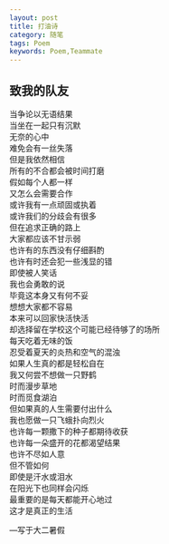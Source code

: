 ```yaml
---
layout: post
title: 打油诗
category: 随笔
tags: Poem
keywords: Poem,Teammate
---
```

## 致我的队友
当争论以无语结果  
当坐在一起只有沉默  
无奈的心中  
难免会有一丝失落  
但是我依然相信  
所有的不合都会被时间打磨  
假如每个人都一样  
又怎么会需要合作  
或许我有一点顽固或执着  
或许我们的分歧会有很多  
但在追求正确的路上  
大家都应该不甘示弱  
也许有的东西没有仔细斟酌  
也许有时还会犯一些浅显的错  
即使被人笑话  
我也会勇敢的说  
毕竟这本身又有何不妥  
想想大家都不容易  
本来可以回家快活快活  
却选择留在学校这个可能已经待够了的场所  
每天吃着无味的饭  
忍受着夏天的炎热和空气的混浊    
如果人生真的都是轻松自在  
我又何尝不想做一只野鹤  
时而漫步草地  
时而觅食湖泊  
但如果真的人生需要付出什么  
我也愿做一只飞蛾扑向烈火  
也许每一颗撒下的种子都期待收获  
也许每一朵盛开的花都渴望结果  
也许不尽如人意  
但不管如何  
即使是汗水或泪水  
在阳光下也同样会闪烁  
最重要的是每天都能开心地过  
这才是真正的生活  
  
—写于大二暑假
